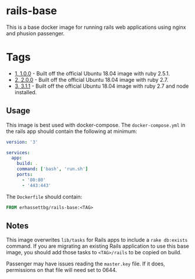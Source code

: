 # rails-base
This is a base docker image for running rails web applications using nginx and phusion passenger. 

# Tags
* [1, 1.0.0](1/Dockerfile) - Built off the official Ubuntu 18.04 image with ruby 2.5.1.
* [2, 2.0.0](2/Dockerfile) - Built off the official Ubuntu 18.04 image with ruby 2.7.
* [3, 3.1.1](3/Dockerfile) - Built off the official Ubuntu 18.04 image with ruby 2.7 and node installed.

## Usage
This image is best used with docker-compose. The `docker-compose.yml` in the rails app should contain the following at minimum:
```yaml
version: '3'

services:
  app:
    build: .
    command: ['bash', 'run.sh']
    ports:
      - '80:80'
      - '443:443'
```

The `Dockerfile` should contain:
```dockerfile
FROM erhassettbg/rails-base:<TAG>
```

## Notes
This image overwrites `lib/tasks` for Rails apps to include a `rake db:exists` command. If you are migrating an existing Rails application to use this base image, you should add those tasks to `<TAG>/rails` to be copied on build.

Passenger may have issues reading the `master.key` file. If it does, permissions on that file will need set to 0644.

